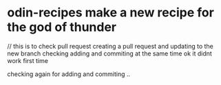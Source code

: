 # odin-recipes make a new recipe for the god of thunder
// this is to check pull request 
creating a pull request and updating to the new branch
checking adding and commiting at the same time
ok it didnt work first time

checking again for adding and commiting ..
